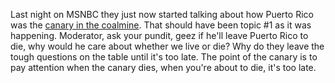 Last night on MSNBC they just now started talking about how Puerto Rico was the <a href="https://en.wiktionary.org/wiki/canary_in_a_coal_mine">canary in the coalmine</a>. That should have been topic #1 as it was happening. Moderator, ask your pundit, geez if he'll leave Puerto Rico to die, why would he care about whether we live or die? Why do they leave the tough questions on the table until it's too late. The point of the canary is to pay attention when the canary dies, when you're about to die, it's too late.
